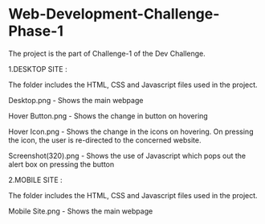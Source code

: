 # Web-Development-Challenge-Phase-1

The project is the part of  Challenge-1 of the Dev Challenge.


1.DESKTOP SITE :

The folder includes the HTML, CSS and Javascript files used in the project.

Desktop.png - Shows the main webpage

Hover Button.png - Shows the change in button on hovering

Hover Icon.png - Shows the change in the icons on hovering. On pressing the icon, the user is re-directed to the concerned website.

Screenshot(320).png - Shows the use of Javascript which pops out the alert box on pressing the button


2.MOBILE SITE :

The folder includes the HTML, CSS and Javascript files used in the project.

Mobile Site.png - Shows the main webpage

